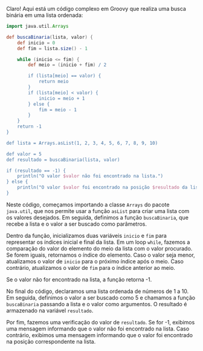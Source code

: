 Claro! Aqui está um código complexo em Groovy que realiza uma busca binária em uma lista ordenada:

```groovy
import java.util.Arrays

def buscaBinaria(lista, valor) {
    def inicio = 0
    def fim = lista.size() - 1

    while (inicio <= fim) {
        def meio = (inicio + fim) / 2

        if (lista[meio] == valor) {
            return meio
        }
        if (lista[meio] < valor) {
            inicio = meio + 1
        } else {
            fim = meio - 1
        }
    }
    return -1
}

def lista = Arrays.asList(1, 2, 3, 4, 5, 6, 7, 8, 9, 10)

def valor = 5
def resultado = buscaBinaria(lista, valor)

if (resultado == -1) {
    println("O valor $valor não foi encontrado na lista.")
} else {
    println("O valor $valor foi encontrado na posição $resultado da lista.")
}
```

Neste código, começamos importando a classe `Arrays` do pacote `java.util`, que nos permite usar a função `asList` para criar uma lista com os valores desejados. Em seguida, definimos a função `buscaBinaria`, que recebe a lista e o valor a ser buscado como parâmetros.

Dentro da função, inicializamos duas variáveis `inicio` e `fim` para representar os índices inicial e final da lista. Em um loop `while`, fazemos a comparação do valor do elemento do meio da lista com o valor procurado. Se forem iguais, retornamos o índice do elemento. Caso o valor seja menor, atualizamos o valor de `inicio` para o próximo índice após o meio. Caso contrário, atualizamos o valor de `fim` para o índice anterior ao meio.

Se o valor não for encontrado na lista, a função retorna -1.

No final do código, declaramos uma lista ordenada de números de 1 a 10. Em seguida, definimos o valor a ser buscado como 5 e chamamos a função `buscaBinaria` passando a lista e o valor como argumentos. O resultado é armazenado na variável `resultado`.

Por fim, fazemos uma verificação do valor de `resultado`. Se for -1, exibimos uma mensagem informando que o valor não foi encontrado na lista. Caso contrário, exibimos uma mensagem informando que o valor foi encontrado na posição correspondente na lista.